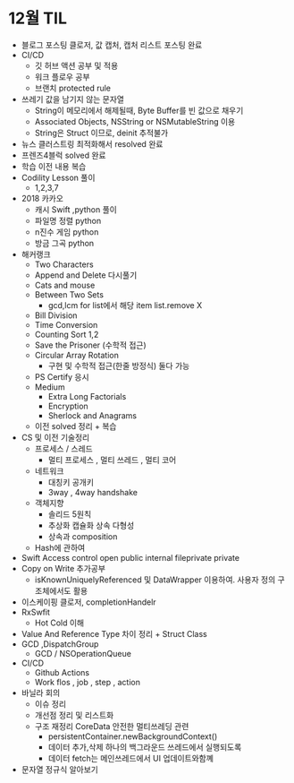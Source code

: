 # 12월 TIL
* 블로그 포스팅 클로저, 값 캡처, 캡처 리스트 포스팅 완료
* CI/CD
  * 깃 허브 액션 공부 및 적용
  * 워크 플로우 공부
  * 브랜치 protected rule
* 쓰레기 값을 남기지 않는 문자열
  * String이 메모리에서 해제될때, Byte Buffer를 빈 값으로 채우기
  * Associated Objects, NSString or NSMutableString 이용
  * String은 Struct 이므로, deinit 추적불가
* 뉴스 클러스트링 최적화해서 resolved 완료
* 프렌즈4블럭 solved 완료
* 학습 이전 내용 복습
* Codility Lesson 풀이
  * 1,2,3,7
* 2018 카카오
  * 캐시 Swift ,python 풀이
  * 파일명 정렬 python
  * n진수 게임 python
  * 방금 그곡 python
* 해커랭크
  * Two Characters
  * Append and Delete 다시풀기
  * Cats and mouse
  * Between Two Sets
    * gcd,lcm for list에서 해당 item list.remove X
  * Bill Division
  * Time Conversion
  * Counting Sort 1,2
  * Save the Prisoner (수학적 접근)
  * Circular Array Rotation
    * 구현 및 수학적 접근(한줄 방정식) 둘다 가능
  * PS Certify 응시
  * Medium
    * Extra Long Factorials
    * Encryption
    * Sherlock and Anagrams
  * 이전 solved 정리 + 복습
* CS 및 이전 기술정리
  * 프로세스 / 스레드
    * 멀티 프로세스 , 멀티 쓰레드 , 멀티 코어
  * 네트워크
    * 대칭키 공개키
    * 3way , 4way handshake
  * 객체지향
    * 솔리드 5원칙
    * 추상화 캡슐화 상속 다형성
    * 상속과 composition
  * Hash에 관하여
* Swift Access control open public internal fileprivate private 
* Copy on Write 추가공부
  * isKnownUniquelyReferenced 및 DataWrapper 이용하여. 사용자 정의 구조체에서도 활용
* 이스케이핑 클로저, completionHandelr
* RxSwfit
  * Hot Cold 이해
* Value And Reference Type 차이 정리 + Struct Class
* GCD ,DispatchGroup
  * GCD / NSOperationQueue
* CI/CD
  * Github Actions
  * Work flos , job , step , action
* 바닐라 회의
  * 이슈 정리
  * 개선점 정리 및 리스트화
  * 구조 재정리 CoreData 안전한 멀티쓰레딩 관련
    * persistentContainer.newBackgroundContext()
    * 데이터 추가,삭제 하나의 백그라운드 쓰레드에서 실행되도록
    * 데이터 fetch는 메인쓰레드에서 UI 업데이트와함꼐
* 문자열 정규식 알아보기